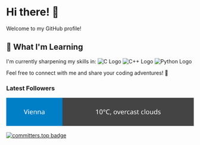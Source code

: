 # Hi there! 👋

Welcome to my GitHub profile!

## 🌱 What I'm Learning

I'm currently sharpening my skills in: ![C Logo](https://img.shields.io/badge/-C-000000?style=flat-square&logo=C&logoColor=white) ![C++ Logo](https://img.shields.io/badge/-C++-000000?style=flat-square&logo=C%2B%2B&logoColor=white) ![Python Logo](https://img.shields.io/badge/-Python-008000?style=flat-square&logo=Python&logoColor=white) 

Feel free to connect with me and share your coding adventures! 🚀

### Latest Followers

<!-- FOLLOWERS:START -->
<!-- FOLLOWERS:END -->

![Weather Badge](https://raw.githubusercontent.com/hu8813/hu8813/main/weather_badge.svg)


[![committers.top badge](https://user-badge.committers.top/austria/hu8813.svg)](https://user-badge.committers.top/austria/hu8813)

